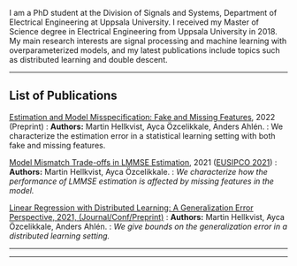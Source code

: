 I am a PhD student at the Division of Signals and Systems,
Department of Electrical Engineering at Uppsala University. 
I received my Master of Science degree in Electrical Engineering from Uppsala University in 2018.
My main research interests are signal processing and machine learning with overparameterized models,
and my latest publications include topics such as distributed learning and double descent.

---
## List of Publications

[Estimation and Model Misspecification: Fake and Missing Features](https://arxiv.org/abs/2203.03398), 2022 (Preprint)
: **Authors:** Martin Hellkvist, Ayca Özcelikkale, Anders Ahlén.
: We characterize the estimation error in a statistical learning setting with both fake and missing features.

[Model Mismatch Trade-offs in LMMSE Estimation](https://arxiv.org/abs/2105.11964), 2021 ([EUSIPCO 2021](https://eusipco2021.org/))
: **Authors:** Martin Hellkvist, Ayca Özcelikkale.
: *We characterize how the performance of LMMSE estimation is affected by missing features in the model.*

[Linear Regression with Distributed Learning: A Generalization Error Perspective, 2021, (Journal/Conf/Preprint)](https://arxiv.org/abs/)
: **Authors:** Martin Hellkvist, Ayca Özcelikkale, Anders Ahlén.
: *We give bounds on the generalization error in a distributed learning setting.*

---




---


<!-- Publication item template
[Title](https://arxiv.org/abs/), yyyy, ([Journal/Conf/Preprint]())
: **Authors:** 
: one-line-abstract.

 >
